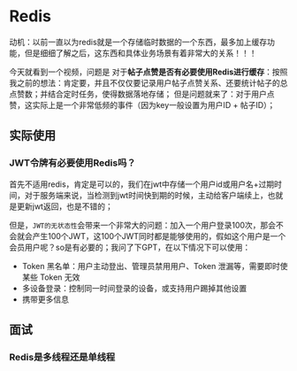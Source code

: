 # Redis

动机：以前一直以为redis就是一个存储临时数据的一个东西，最多加上缓存功能，但是细细了解之后，这东西和具体业务场景有着非常大的关系！！！

今天就看到一个视频，问题是 对于**帖子点赞是否有必要使用Redis进行缓存**：按照我之前的想法：肯定要，并且不仅仅要记录用户帖子点赞关系、还要统计帖子的总点赞数；并结合定时任务，使得数据落地存储； 但是问题就来了：对于用户点赞，这实际上是一个非常低频的事件（因为key一般设置为用户ID + 帖子ID）；

## 实际使用

### JWT令牌有必要使用Redis吗？

首先不适用redis，肯定是可以的，我们在jwt中存储一个用户id或用户名+过期时间，对于服务端来说，当检测到jwt时间快到期的时候，主动给客户端续上，也就是更新jwt返回，也是不错的；

但是，`JWT的无状态性`会带来一个非常大的问题：加入一个用户登录100次，那会不会就会产生100个JWT，这100个JWT同时都是能够使用的，假如这个用户是一个会员用户呢？so是有必要的；我问了下GPT，在以下情况下可以使用：

+ Token 黑名单：用户主动登出、管理员禁用用户、Token 泄漏等，需要即时使某些 Token 无效
+ 多设备登录：控制同一时间登录的设备，或支持用户踢掉其他设置
+ 携带更多信息

## 面试

### Redis是多线程还是单线程

